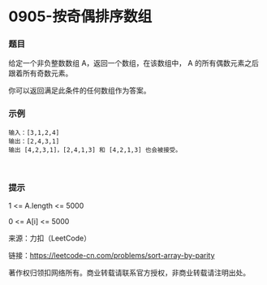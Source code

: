 # 0905-按奇偶排序数组

### 题目

给定一个非负整数数组 A，返回一个数组，在该数组中， A 的所有偶数元素之后跟着所有奇数元素。

你可以返回满足此条件的任何数组作为答案。

### 示例

    输入：[3,1,2,4]
    输出：[2,4,3,1]
    输出 [4,2,3,1]，[2,4,1,3] 和 [4,2,1,3] 也会被接受。
 
### 提示

1 <= A.length <= 5000

0 <= A[i] <= 5000

来源：力扣（LeetCode）

链接：https://leetcode-cn.com/problems/sort-array-by-parity

著作权归领扣网络所有。商业转载请联系官方授权，非商业转载请注明出处。